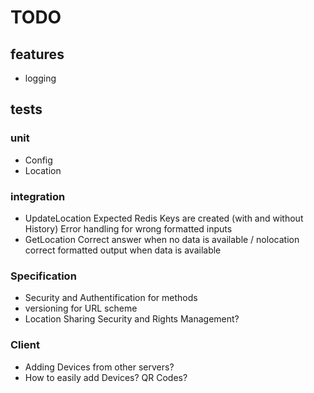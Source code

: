 # TODO

## features

* logging

## tests

### unit

* Config
* Location

### integration

* UpdateLocation
Expected Redis Keys are created (with and without History)
Error handling for wrong formatted inputs
* GetLocation
Correct answer when no data is available / nolocation
correct formatted output when data is available

### Specification
* Security and Authentification for methods
* versioning for URL scheme
* Location Sharing Security and Rights Management?

### Client
* Adding Devices from other servers?
* How to easily add Devices? QR Codes?
